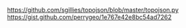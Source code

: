 https://github.com/sgillies/topojson/blob/master/topojson.py
https://gist.github.com/perrygeo/1e767e42e8bc54ad7262
